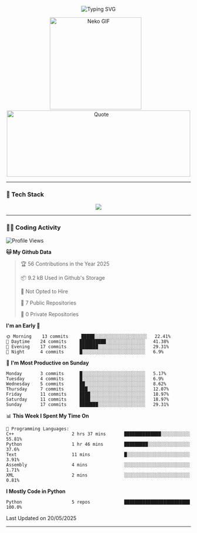 <p align="center">
  <img src="https://readme-typing-svg.demolab.com?font=Fira+Code&size=36&duration=4000&pause=1000&center=true&vCenter=true&width=1000&lines=Hi+%F0%9F%91%8B%2C+I'm+TAKA!;Welcome+to+my+GitHub+profile!;Enjoy+my+projects+%F0%9F%92%BB" alt="Typing SVG" />
</p>

<p align="center">
  <img src="https://media.giphy.com/media/JIX9t2j0ZTN9S/giphy.gif" width="250" alt="Neko GIF" />
  <span>&nbsp;&nbsp;&nbsp;</span>
  <img src="https://quotes-github-readme.vercel.app/api?type=horizontal&theme=tokyonight" width="500" height="180" alt="Quote" />
</p>

---

### 🧰 Tech Stack
<p align="center">
  <img src="https://skillicons.dev/icons?i=python,html,css,js,git,c,linux" />
</p>

---

### 🧑‍💻 Coding Activity

<!--START_SECTION:waka-->
![Profile Views](http://img.shields.io/badge/Profile%20Views-0-blue)

**🐱 My Github Data** 

> 🏆 56 Contributions in the Year 2025
 > 
> 📦 9.2 kB Used in Github's Storage 
 > 
> 🚫 Not Opted to Hire
 > 
> 📜 7 Public Repositories 
 > 
> 🔑 0 Private Repositories  
 > 
**I'm an Early 🐤** 

```text
🌞 Morning    13 commits     █████░░░░░░░░░░░░░░░░░░░░   22.41% 
🌆 Daytime    24 commits     ██████████░░░░░░░░░░░░░░░   41.38% 
🌃 Evening    17 commits     ███████░░░░░░░░░░░░░░░░░░   29.31% 
🌙 Night      4 commits      █░░░░░░░░░░░░░░░░░░░░░░░░   6.9%

```
📅 **I'm Most Productive on Sunday** 

```text
Monday       3 commits      █░░░░░░░░░░░░░░░░░░░░░░░░   5.17% 
Tuesday      4 commits      █░░░░░░░░░░░░░░░░░░░░░░░░   6.9% 
Wednesday    5 commits      ██░░░░░░░░░░░░░░░░░░░░░░░   8.62% 
Thursday     7 commits      ███░░░░░░░░░░░░░░░░░░░░░░   12.07% 
Friday       11 commits     ████░░░░░░░░░░░░░░░░░░░░░   18.97% 
Saturday     11 commits     ████░░░░░░░░░░░░░░░░░░░░░   18.97% 
Sunday       17 commits     ███████░░░░░░░░░░░░░░░░░░   29.31%

```


📊 **This Week I Spent My Time On** 

```text
💬 Programming Languages: 
C++                      2 hrs 37 mins       ██████████████░░░░░░░░░░░   55.81% 
Python                   1 hr 46 mins        █████████░░░░░░░░░░░░░░░░   37.6% 
Text                     11 mins             █░░░░░░░░░░░░░░░░░░░░░░░░   3.91% 
Assembly                 4 mins              ░░░░░░░░░░░░░░░░░░░░░░░░░   1.71% 
XML                      2 mins              ░░░░░░░░░░░░░░░░░░░░░░░░░   0.81%

```

**I Mostly Code in Python** 

```text
Python                   5 repos             █████████████████████████   100.0%

```



 Last Updated on 20/05/2025
<!--END_SECTION:waka-->

---